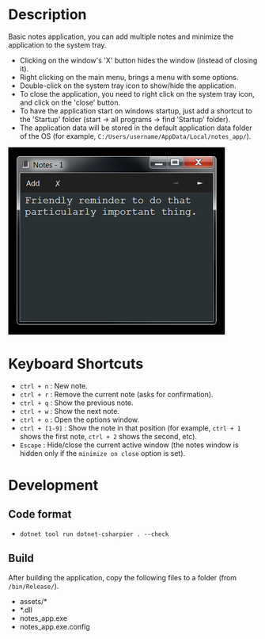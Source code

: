 ﻿# Description

Basic notes application, you can add multiple notes and minimize the application to the system tray.

-   Clicking on the window's 'X' button hides the window (instead of closing it).
-   Right clicking on the main menu, brings a menu with some options.
-   Double-click on the system tray icon to show/hide the application.
-   To close the application, you need to right click on the system tray icon, and click on the 'close' button.
-   To have the application start on windows startup, just add a shortcut to the 'Startup' folder (start -> all programs -> find 'Startup' folder).
-   The application data will be stored in the default application data folder of the OS (for example, `C:/Users/username/AppData/Local/notes_app/`).

![example](assets/example.png)

# Keyboard Shortcuts

-   `ctrl + n` : New note.
-   `ctrl + r` : Remove the current note (asks for confirmation).
-   `ctrl + q` : Show the previous note.
-   `ctrl + w` : Show the next note.
-   `ctrl + o` : Open the options window.
-   `ctrl + [1-9]` : Show the note in that position (for example, `ctrl + 1` shows the first note, `ctrl + 2` shows the second, etc).
-   `Escape` : Hide/close the current active window (the notes window is hidden only if the `minimize on close` option is set).

# Development

## Code format

-   `dotnet tool run dotnet-csharpier . --check`

## Build

After building the application, copy the following files to a folder (from `/bin/Release/`).

-   assets/\*
-   \*.dll
-   notes_app.exe
-   notes_app.exe.config
